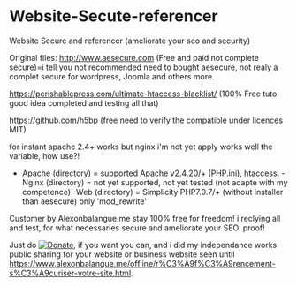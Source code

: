 
# Website-Secute-referencer
Website Secure and referencer (ameliorate your seo and security)


Original files:
http://www.aesecure.com (Free and paid not complete secure)=i tell you not recommended  need to bought aesecure, not realy a complet secure for wordpress, Joomla and others more. 

https://perishablepress.com/ultimate-htaccess-blacklist/ (100% Free tuto good idea completed and testing all that)

https://github.com/h5bp (free need to verify the compatible under licences MIT)

for instant apache 2.4+ works but nginx i'm not yet apply works well the variable, how use?!

- Apache (directory) = supported Apache v2.4.20/+ (PHP.ini), htaccess.
-Nginx (directory) = not yet supported, not yet tested (not adapte with my competence)
-Web (directory) = Simplicity PHP7.0.7/+ (without installer than aesecure) only 'mod_rewrite'

Customer by Alexonbalangue.me stay 100% free for freedom! i reclying all and test, for what necessaries secure and ameliorate your SEO. proof!

Just do [![Donate](https://img.shields.io/badge/Donate-PayPal-green.svg)](https://paypal.me/alexonbalangue), if you want you can, and i did my independance works public sharing for your website or business website seen until https://www.alexonbalangue.me/offline/r%C3%A9f%C3%A9rencement-s%C3%A9curiser-votre-site.html. 
